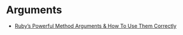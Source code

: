 # Arguments

- [Ruby’s Powerful Method Arguments & How To Use Them Correctly](https://www.rubyguides.com/2018/06/rubys-method-arguments/)
